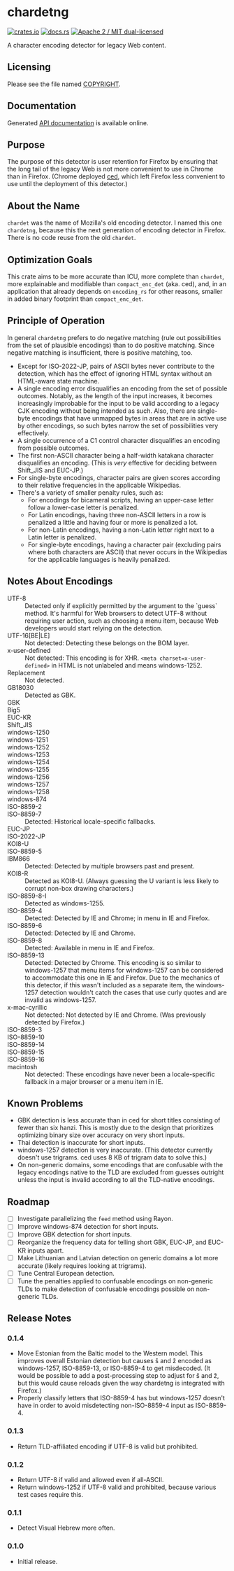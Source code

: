 # chardetng

[![crates.io](https://meritbadge.herokuapp.com/chardetng)](https://crates.io/crates/chardetng)
[![docs.rs](https://docs.rs/chardetng/badge.svg)](https://docs.rs/chardetng/)
[![Apache 2 / MIT dual-licensed](https://img.shields.io/badge/license-Apache%202%20%2F%20MIT-blue.svg)](https://github.com/hsivonen/chardetng/blob/master/COPYRIGHT)

A character encoding detector for legacy Web content.

## Licensing

Please see the file named
[COPYRIGHT](https://github.com/hsivonen/chardetng/blob/master/COPYRIGHT).

## Documentation

Generated [API documentation](https://docs.rs/chardetng/) is available
online.

## Purpose

The purpose of this detector is user retention for Firefox by ensuring that the long tail of the legacy Web is not more convenient to use in Chrome than in Firefox. (Chrome deployed [ced](https://github.com/google/compact_enc_det/), which left Firefox less convenient to use until the deployment of this detector.)

## About the Name

`chardet` was the name of Mozilla's old encoding detector. I named this one `chardetng`, because this the next generation of encoding detector in Firefox. There is no code reuse from the old `chardet`.

## Optimization Goals

This crate aims to be more accurate than ICU, more complete than `chardet`, more explainable and modifiable than `compact_enc_det` (aka. ced), and, in an application that already depends on `encoding_rs` for other reasons, smaller in added binary footprint than `compact_enc_det`.

## Principle of Operation

In general `chardetng` prefers to do negative matching (rule out possibilities from the set of plausible encodings) than to do positive matching. Since negative matching is insufficient, there is positive matching, too.

* Except for ISO-2022-JP, pairs of ASCII bytes never contribute to the detection, which has the effect of ignoring HTML syntax without an HTML-aware state machine.
* A single encoding error disqualifies an encoding from the set of possible outcomes. Notably, as the length of the input increases, it becomes increasingly improbable for the input to be valid according to a legacy CJK encoding without being intended as such. Also, there are single-byte encodings that have unmapped bytes in areas that are in active use by other encodings, so such bytes narrow the set of possibilities very effectively.
* A single occurrence of a C1 control character disqualifies an encoding from possible outcomes.
* The first non-ASCII character being a half-width katakana character disqualifies an encoding. (This is _very_ effective for deciding between Shift_JIS and EUC-JP.)
* For single-byte encodings, character pairs are given scores according to their relative frequencies in the applicable Wikipedias.
* There's a variety of smaller penalty rules, such as:
   - For encodings for bicameral scripts, having an upper-case letter follow a lower-case letter is penalized.
   - For Latin encodings, having three non-ASCII letters in a row is penalized a little and having four or more is penalized a lot.
   - For non-Latin encodings, having a non-Latin letter right next to a Latin letter is penalized.
   - For single-byte encodings, having a character pair (excluding pairs where both characters are ASCII) that never occurs in the Wikipedias for the applicable languages is heavily penalized.

## Notes About Encodings

<dl>
<dt>UTF-8</dt>
<dd>Detected only if explicitly permitted by the argument to the `guess` method. It's harmful for Web browsers to detect UTF-8 without requiring user action, such as choosing a menu item, because Web developers would start relying on the detection.</dd>
<dt>UTF-16[BE|LE]</dt>
<dd>Not detected: Detecting these belongs on the BOM layer.</dd>
<dt>x-user-defined</dt>
<dd>Not detected: This encoding is for XHR. <code>&lt;meta charset=x-user-defined></code> in HTML is not unlabeled and means windows-1252.</dd>
<dt>Replacement</dt>
<dd>Not detected.</dd>
<dt>GB18030</dt>
<dd>Detected as GBK.</dd>
<dt>GBK</dt>
<dt>Big5</dt>
<dt>EUC-KR</dt>
<dt>Shift_JIS</dt>
<dt>windows-1250</dt>
<dt>windows-1251</dt>
<dt>windows-1252</dt>
<dt>windows-1253</dt>
<dt>windows-1254</dt>
<dt>windows-1255</dt>
<dt>windows-1256</dt>
<dt>windows-1257</dt>
<dt>windows-1258</dt>
<dt>windows-874</dt>
<dt>ISO-8859-2</dt>
<dt>ISO-8859-7</dt>
<dd>Detected: Historical locale-specific fallbacks.</dd>
<dt>EUC-JP</dt>
<dt>ISO-2022-JP</dt>
<dt>KOI8-U</dt>
<dt>ISO-8859-5</dt>
<dt>IBM866</dt>
<dd>Detected: Detected by multiple browsers past and present.</dd>
<dt>KOI8-R</dt>
<dd>Detected as KOI8-U. (Always guessing the U variant is less likely to corrupt non-box drawing characters.)</dd>
<dt>ISO-8859-8-I</dt>
<dd>Detected as windows-1255.</dd>
<dt>ISO-8859-4</dt>
<dd>Detected: Detected by IE and Chrome; in menu in IE and Firefox.</dd>
<dt>ISO-8859-6</dt>
<dd>Detected: Detected by IE and Chrome.</dd>
<dt>ISO-8859-8</dt>
<dd>Detected: Available in menu in IE and Firefox.</dd>
<dt>ISO-8859-13</dt>
<dd>Detected: Detected by Chrome. This encoding is so similar to windows-1257 that menu items for windows-1257 can be considered to accommodate this one in IE and Firefox. Due to the mechanics of this detector, if this wasn't included as a separate item, the windows-1257 detection wouldn't catch the cases that use curly quotes and are invalid as windows-1257.</dd>
<dt>x-mac-cyrillic</dt>
<dd>Not detected: Not detected by IE and Chrome. (Was previously detected by Firefox.)</dd>
<dt>ISO-8859-3</dt>
<dt>ISO-8859-10</dt>
<dt>ISO-8859-14</dt>
<dt>ISO-8859-15</dt>
<dt>ISO-8859-16</dt>
<dt>macintosh</dt>
<dd>Not detected: These encodings have never been a locale-specific fallback in a major browser or a menu item in IE.</dd>
</dl>

## Known Problems

* GBK detection is less accurate than in ced for short titles consisting of fewer than six hanzi. This is mostly due to the design that prioritizes optimizing binary size over accuracy on very short inputs.
* Thai detection is inaccurate for short inputs.
* windows-1257 detection is very inaccurate. (This detector currently doesn't use trigrams. ced uses 8 KB of trigram data to solve this.)
* On non-generic domains, some encodings that are confusable with the legacy encodings native to the TLD are excluded from guesses outright unless the input is invalid according to all the TLD-native encodings.

## Roadmap

- [ ] Investigate parallelizing the `feed` method using Rayon.
- [ ] Improve windows-874 detection for short inputs.
- [ ] Improve GBK detection for short inputs.
- [ ] Reorganize the frequency data for telling short GBK, EUC-JP, and EUC-KR inputs apart.
- [ ] Make Lithuanian and Latvian detection on generic domains a lot more accurate (likely requires looking at trigrams).
- [ ] Tune Central European detection.
- [ ] Tune the penalties applied to confusable encodings on non-generic TLDs to make detection of confusable encodings possible on non-generic TLDs.

## Release Notes

### 0.1.4

* Move Estonian from the Baltic model to the Western model. This improves overall Estonian detection but causes š and ž encoded as windows-1257, ISO-8859-13, or ISO-8859-4 to get misdecoded. (It would be possible to add a post-processing step to adjust for š and ž, but this would cause reloads given the way chardetng is integrated with Firefox.)
* Properly classify letters that ISO-8859-4 has but windows-1257 doesn't have in order to avoid misdetecting non-ISO-8859-4 input as ISO-8859-4.

### 0.1.3

* Return TLD-affiliated encoding if UTF-8 is valid but prohibited.

### 0.1.2

* Return UTF-8 if valid and allowed even if all-ASCII.
* Return windows-1252 if UTF-8 valid and prohibited, because various test cases require this.

### 0.1.1

* Detect Visual Hebrew more often.

### 0.1.0

* Initial release.
